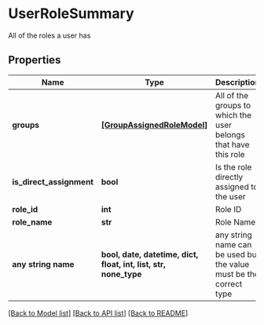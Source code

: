 # UserRoleSummary

All of the roles a user has

## Properties
Name | Type | Description | Notes
------------ | ------------- | ------------- | -------------
**groups** | [**[GroupAssignedRoleModel]**](GroupAssignedRoleModel.md) | All of the groups to which the user belongs that have this role | [optional] 
**is_direct_assignment** | **bool** | Is the role directly assigned to the user | [optional] 
**role_id** | **int** | Role ID | [optional] 
**role_name** | **str** | Role Name | [optional] 
**any string name** | **bool, date, datetime, dict, float, int, list, str, none_type** | any string name can be used but the value must be the correct type | [optional]

[[Back to Model list]](../README.md#documentation-for-models) [[Back to API list]](../README.md#documentation-for-api-endpoints) [[Back to README]](../README.md)


